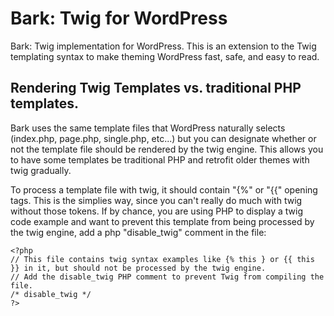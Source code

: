 Bark: Twig for WordPress
=========

Bark: Twig implementation for WordPress. This is an extension to the Twig templating syntax to make theming WordPress fast, safe, and easy to read.

## Rendering Twig Templates vs. traditional PHP templates.

Bark uses the same template files that WordPress naturally selects (index.php, page.php, single.php, etc...) but you can designate whether or not the template file should be rendered by the twig engine. This allows you to have some templates be traditional PHP and retrofit older themes with twig gradually.

To process a template file with twig, it should contain "{%" or "{{" opening tags. This is the simplies way, since you can't really do much with twig without those tokens. If by chance, you are using PHP to display a twig code example and want to prevent this template from being processed by the twig engine, add a php "disable_twig" comment in the file:

```
<?php
// This file contains twig syntax examples like {% this } or {{ this }} in it, but should not be processed by the twig engine.
// Add the disable_twig PHP comment to prevent Twig from compiling the file.
/* disable_twig */
?>
```